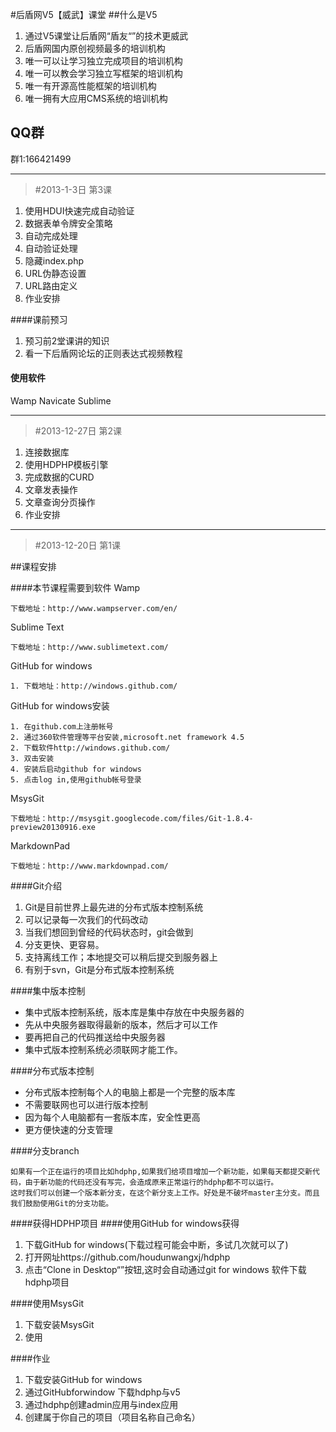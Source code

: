 ﻿#后盾网V5【威武】课堂
##什么是V5
1. 通过V5课堂让后盾网“盾友“”的技术更威武
3. 后盾网国内原创视频最多的培训机构
4. 唯一可以让学习独立完成项目的培训机构
5. 唯一可以教会学习独立写框架的培训机构
6. 唯一有开源高性能框架的培训机构
7. 唯一拥有大应用CMS系统的培训机构
 
## QQ群
群1:166421499

------
> #2013-1-3日 第3课

1. 使用HDUI快速完成自动验证
2. 数据表单令牌安全策略
3. 自动完成处理
4. 自动验证处理
5. 隐藏index.php
6. URL伪静态设置
7. URL路由定义
8. 作业安排

####课前预习
1. 预习前2堂课讲的知识
2. 看一下后盾网论坛的正则表达式视频教程

#### 使用软件
Wamp Navicate Sublime

----
> #2013-12-27日 第2课
 
1. 连接数据库
2. 使用HDPHP模板引擎
3. 完成数据的CURD
4. 文章发表操作
5. 文章查询分页操作
6. 作业安排

------
> #2013-12-20日 第1课

##课程安排



####本节课程需要到软件
Wamp

```
下载地址：http://www.wampserver.com/en/
```

Sublime Text

```
下载地址：http://www.sublimetext.com/
```

GitHub for windows


```
1. 下载地址：http://windows.github.com/
```

GitHub for windows安装

```
1. 在github.com上注册帐号
2. 通过360软件管理等平台安装,microsoft.net framework 4.5
2. 下载软件http://windows.github.com/
3. 双击安装
4. 安装后启动github for windows
5. 点击log in,使用github帐号登录
```
MsysGit


```
下载地址：http://msysgit.googlecode.com/files/Git-1.8.4-preview20130916.exe
```

MarkdownPad

```
下载地址：http://www.markdownpad.com/
```
####Git介绍
1. Git是目前世界上最先进的分布式版本控制系统
2. 可以记录每一次我们的代码改动
3. 当我们想回到曾经的代码状态时，git会做到
4. 分支更快、更容易。
5. 支持离线工作；本地提交可以稍后提交到服务器上
6. 有别于svn，Git是分布式版本控制系统


####集中版本控制
* 集中式版本控制系统，版本库是集中存放在中央服务器的
* 先从中央服务器取得最新的版本，然后才可以工作
* 要再把自己的代码推送给中央服务器
* 集中式版本控制系统必须联网才能工作。

####分布式版本控制
* 分布式版本控制每个人的电脑上都是一个完整的版本库
* 不需要联网也可以进行版本控制
* 因为每个人电脑都有一套版本库，安全性更高
* 更方便快速的分支管理
 
####分支branch

```
如果有一个正在运行的项目比如hdphp,如果我们给项目增加一个新功能，如果每天都提交新代码，由于新功能的代码还没有写完，会造成原来正常运行的hdphp都不可以运行。
这时我们可以创建一个版本新分支，在这个新分支上工作。好处是不破坏master主分支。而且我们鼓励使用Git的分支功能。
```

####获得HDPHP项目
####使用GitHub for windows获得
1. 下载GitHub for windows(下载过程可能会中断，多试几次就可以了)
2. 打开网址https://github.com/houdunwangxj/hdphp
3. 点击“Clone in Desktop“”按钮,这时会自动通过git for windows 软件下载hdphp项目

####使用MsysGit
1. 下载安装MsysGit
2. 使用

####作业
1. 下载安装GitHub for windows
2. 通过GitHubforwindow 下载hdphp与v5
3. 通过hdphp创建admin应用与index应用
4. 创建属于你自己的项目（项目名称自己命名）

